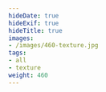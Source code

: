 ```yaml
---
hideDate: true
hideExif: true
hideTitle: true
images:
- /images/460-texture.jpg
tags:
- all
- texture
weight: 460
---
```

